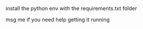 install the python env with the requirements.txt folder

msg me if you need help getting it running
